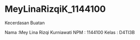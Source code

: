 # MeyLinaRizqiK_1144100
Kecerdasan Buatan

Nama :Mey Lina Rizqi Kurniawati
NPM : 1144100
Kelas : D4TI3B
